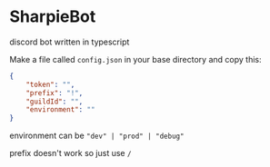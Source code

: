 # SharpieBot
discord bot written in typescript

Make a file called `config.json` in your base directory and copy this:

```json
{
    "token": "",
    "prefix": "!",
    "guildId": "",
    "environment": ""
}
```
environment can be `"dev" | "prod" | "debug"`

prefix doesn't work so just use `/`
